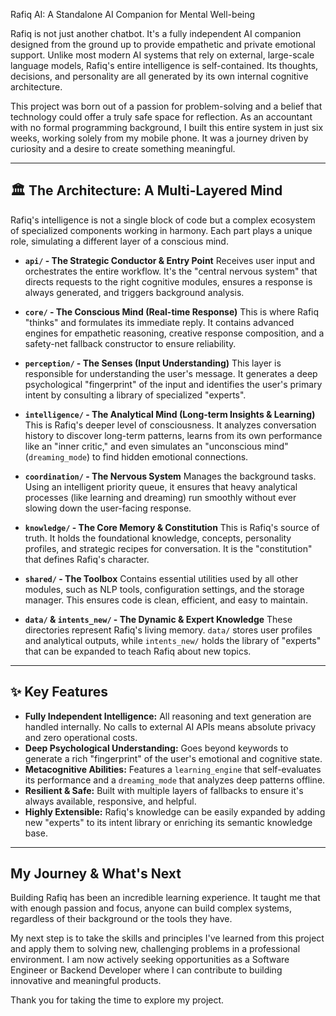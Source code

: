Rafiq AI: A Standalone AI Companion for Mental Well-being

Rafiq is not just another chatbot. It's a fully independent AI companion designed from the ground up to provide empathetic and private emotional support. Unlike most modern AI systems that rely on external, large-scale language models, Rafiq's entire intelligence is self-contained. Its thoughts, decisions, and personality are all generated by its own internal cognitive architecture.

This project was born out of a passion for problem-solving and a belief that technology could offer a truly safe space for reflection. As an accountant with no formal programming background, I built this entire system in just six weeks, working solely from my mobile phone. It was a journey driven by curiosity and a desire to create something meaningful.

---

## 🏛️ The Architecture: A Multi-Layered Mind

Rafiq's intelligence is not a single block of code but a complex ecosystem of specialized components working in harmony. Each part plays a unique role, simulating a different layer of a conscious mind.

*   **`api/` - The Strategic Conductor & Entry Point**
    Receives user input and orchestrates the entire workflow. It's the "central nervous system" that directs requests to the right cognitive modules, ensures a response is always generated, and triggers background analysis.

*   **`core/` - The Conscious Mind (Real-time Response)**
    This is where Rafiq "thinks" and formulates its immediate reply. It contains advanced engines for empathetic reasoning, creative response composition, and a safety-net fallback constructor to ensure reliability.

*   **`perception/` - The Senses (Input Understanding)**
    This layer is responsible for understanding the user's message. It generates a deep psychological "fingerprint" of the input and identifies the user's primary intent by consulting a library of specialized "experts".

*   **`intelligence/` - The Analytical Mind (Long-term Insights & Learning)**
    This is Rafiq's deeper level of consciousness. It analyzes conversation history to discover long-term patterns, learns from its own performance like an "inner critic," and even simulates an "unconscious mind" (`dreaming_mode`) to find hidden emotional connections.

*   **`coordination/` - The Nervous System**
    Manages the background tasks. Using an intelligent priority queue, it ensures that heavy analytical processes (like learning and dreaming) run smoothly without ever slowing down the user-facing response.

*   **`knowledge/` - The Core Memory & Constitution**
    This is Rafiq's source of truth. It holds the foundational knowledge, concepts, personality profiles, and strategic recipes for conversation. It is the "constitution" that defines Rafiq's character.

*   **`shared/` - The Toolbox**
    Contains essential utilities used by all other modules, such as NLP tools, configuration settings, and the storage manager. This ensures code is clean, efficient, and easy to maintain.

*   **`data/` & `intents_new/` - The Dynamic & Expert Knowledge**
    These directories represent Rafiq's living memory. `data/` stores user profiles and analytical outputs, while `intents_new/` holds the library of "experts" that can be expanded to teach Rafiq about new topics.

---

## ✨ Key Features

*   **Fully Independent Intelligence:** All reasoning and text generation are handled internally. No calls to external AI APIs means absolute privacy and zero operational costs.
*   **Deep Psychological Understanding:** Goes beyond keywords to generate a rich "fingerprint" of the user's emotional and cognitive state.
*   **Metacognitive Abilities:** Features a `learning_engine` that self-evaluates its performance and a `dreaming_mode` that analyzes deep patterns offline.
*   **Resilient & Safe:** Built with multiple layers of fallbacks to ensure it's always available, responsive, and helpful.
*   **Highly Extensible:** Rafiq's knowledge can be easily expanded by adding new "experts" to its intent library or enriching its semantic knowledge base.

---

## My Journey & What's Next

Building Rafiq has been an incredible learning experience. It taught me that with enough passion and focus, anyone can build complex systems, regardless of their background or the tools they have.

My next step is to take the skills and principles I've learned from this project and apply them to solving new, challenging problems in a professional environment. I am now actively seeking opportunities as a Software Engineer or Backend Developer where I can contribute to building innovative and meaningful products.

Thank you for taking the time to explore my project.
```
